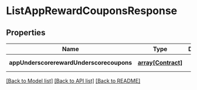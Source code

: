 # ListAppRewardCouponsResponse

## Properties
Name | Type | Description | Notes
------------ | ------------- | ------------- | -------------
**appUnderscorerewardUnderscorecoupons** | [**array[Contract]**](Contract.md) |  | [default to null]

[[Back to Model list]](../README.md#documentation-for-models) [[Back to API list]](../README.md#documentation-for-api-endpoints) [[Back to README]](../README.md)


